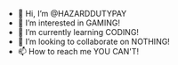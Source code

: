 - 👋 Hi, I’m @HAZARDDUTYPAY
- 👀 I’m interested in GAMING!
- 🌱 I’m currently learning CODING!
- 💞️ I’m looking to collaborate on NOTHING!
- 📫 How to reach me YOU CAN'T!

<!---
HAZARDDUTYPAY/HAZARDDUTYPAY is a ✨ special ✨ repository because its `README.md` (this file) appears on your GitHub profile.
You can click the Preview link to take a look at your changes.
--->
